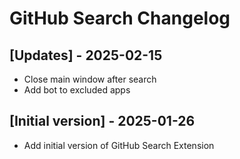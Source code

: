 # GitHub Search Changelog

## [Updates] - 2025-02-15

- Close main window after search
- Add bot to excluded apps

## [Initial version] - 2025-01-26

- Add initial version of GitHub Search Extension
